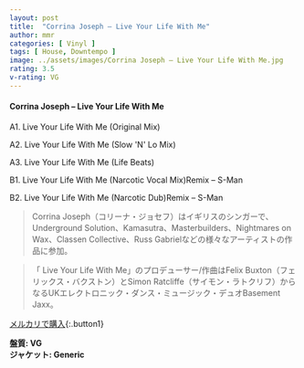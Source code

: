 ```yaml
---
layout: post
title:  "Corrina Joseph – Live Your Life With Me"
author: mmr
categories: [ Vinyl ]
tags: [ House, Downtempo ]
image: ../assets/images/Corrina Joseph – Live Your Life With Me.jpg
rating: 3.5
v-rating: VG
---
```


#### Corrina Joseph – Live Your Life With Me

A1. Live Your Life With Me (Original Mix)

A2. Live Your Life With Me (Slow 'N' Lo Mix)

A3. Live Your Life With Me (Life Beats)

B1. Live Your Life With Me (Narcotic Vocal Mix)Remix – S-Man

B2. Live Your Life With Me (Narcotic Dub)Remix – S-Man

> Corrina Joseph（コリーナ・ジョセフ）はイギリスのシンガーで、Underground Solution、Kamasutra、Masterbuilders、Nightmares on Wax、Classen Collective、Russ Gabrielなどの様々なアーティストの作品に参加。

> 「 Live Your Life With Me」のプロデューサー/作曲はFelix Buxton（フェリックス・バクストン）とSimon Ratcliffe（サイモン・ラトクリフ）からなるUKエレクトロニック・ダンス・ミュージック・デュオBasement Jaxx。

[メルカリで購入](https://jp.mercari.com/item/m24022000803){:.button1}

<div class="mt-4 mb-4 d-flex align-items-center">
<strong class="mr-1">盤質: VG</strong>
</div>
<div class="mt-4 mb-4 d-flex align-items-center">
<strong class="mr-1">ジャケット: Generic</strong>
</div>
